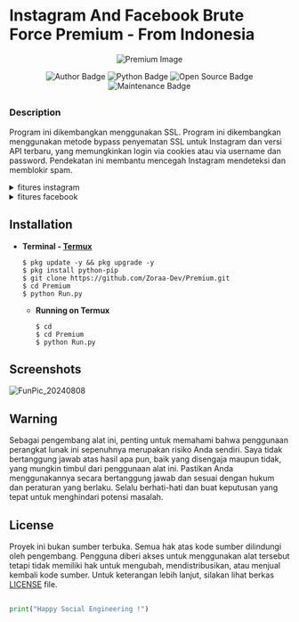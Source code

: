 # Instagram And Facebook Brute Force Premium - From Indonesia
<p align="center"><img src="https://github.com/Zoraa-Dev/Premium/blob/main/Penyimpanan/Screenshoot/Facebook-Instagram-Logos-Staggered-1400x700.jpg" alt="Premium Image"/></p>
<div align="center">
    <p>
        <img src="https://img.shields.io/badge/Author-Zoraa Dev-blue?style=flat-square" alt="Author Badge">
        <img src="https://img.shields.io/badge/Written%20In-Python-yellow?style=flat-square" alt="Python Badge">
        <img src="https://img.shields.io/badge/Open%20Source-No-red?style=flat-square" alt="Open Source Badge">
        <img src="https://img.shields.io/maintenance/no/2024" alt="Maintenance Badge">
    </p>
</div>

##

### Description

Program ini dikembangkan menggunakan SSL. Program ini dikembangkan menggunakan metode bypass penyematan SSL untuk Instagram dan versi API terbaru, yang memungkinkan login via cookies atau via username dan password. Pendekatan ini membantu mencegah Instagram mendeteksi dan memblokir spam.

<details>
    <summary>fitures instagram</summary>
    <img src="https://github.com/Zoraa-Dev/Premium/blob/main/Penyimpanan/Screenshoot/Screenshot_2024-10-22-23-31-36-765_com.termux.jpg" alt="Premium Features 1">
</details>

<details>
    <summary>fitures facebook</summary>
    <img src="https://github.com/Zoraa-Dev/Premium/blob/main/Penyimpanan/Screenshoot/Screenshot_2024-10-22-23-20-16-537_com.termux.jpg" alt="Premium Features 2">
</details>

## Installation

- **Terminal - [Termux](https://drive.google.com/file/d/17ULiEz8qnvMs9wZ_yY_oYhk4kfOHE1mR/view?usp=sharing)**
  ```
  $ pkg update -y && pkg upgrade -y
  $ pkg install python-pip
  $ git clone https://github.com/Zoraa-Dev/Premium.git
  $ cd Premium
  $ python Run.py
  ```
  - **Running on Termux**
    ```
    $ cd
    $ cd Premium
    $ python Run.py
    ```
## Screenshots
![FunPic_20240808](https://github.com/Zoraa-Dev/Premium/blob/main/Penyimpanan/Screenshoot/IMG-20241003-WA0021.jpg)

## Warning
Sebagai pengembang alat ini, penting untuk memahami bahwa penggunaan perangkat lunak ini sepenuhnya merupakan risiko Anda sendiri. Saya tidak bertanggung jawab atas hasil apa pun, baik yang disengaja maupun tidak, yang mungkin timbul dari penggunaan alat ini. Pastikan Anda menggunakannya secara bertanggung jawab dan sesuai dengan hukum dan peraturan yang berlaku. Selalu berhati-hati dan buat keputusan yang tepat untuk menghindari potensi masalah.

## License
Proyek ini bukan sumber terbuka. Semua hak atas kode sumber dilindungi oleh pengembang. Pengguna diberi akses untuk menggunakan alat tersebut tetapi tidak memiliki hak untuk mengubah, mendistribusikan, atau menjual kembali kode sumber. Untuk keterangan lebih lanjut, silakan lihat berkas [LICENSE](https://github.com/Zoraa-Dev/Premium) file.

##
~~~python
print("Happy Social Engineering !")
~~~
##
